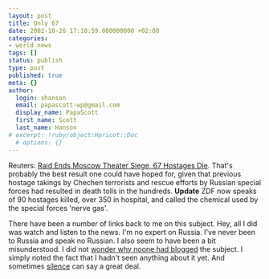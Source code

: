 ```yaml
---
layout: post
title: Only 67
date: 2002-10-26 17:10:59.000000000 +02:00
categories:
- world news
tags: []
status: publish
type: post
published: true
meta: {}
author:
  login: shanson
  email: papascott-wp@gmail.com
  display_name: PapaScott
  first_name: Scott
  last_name: Hanson
# excerpt: !ruby/object:Hpricot::Doc
  # options: {}
---
```

<p>Reuters: <a href="http://reuters.com/news_article.jhtml?type=worldnews&StoryID=1637303">Raid Ends Moscow Theater Siege, 67 Hostages Die</a>. That's probably the best result one could have hoped for, given that previous hostage takings by Chechen terrorists and rescue efforts by Russian special forces had resulted in death tolls in the hundreds. <b>Update</b> ZDF now speaks of 90 hostages killed, over 350 in hospital, and called the chemical used by the special forces 'nerve gas'. </p>
<p>There have been a number of links back to me on this subject. Hey, all I did was watch and listen to the news. I'm no expert on Russia. I've never been to Russia and speak no Russian. I also seem to have been a bit misunderstood. I did not <a href="http://mailbox.univie.ac.at/~prillih3/blog/2002/10/26.html#a587">wonder why noone had blogged</a> the subject. I simply noted the fact that I hadn't seen anything about it yet. And sometimes <a href="http://www.couchblog.de/nico/archives/000752.php">silence</a> can say a great deal.</p>
